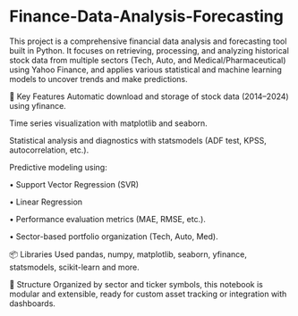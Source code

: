 # Finance-Data-Analysis-Forecasting
This project is a comprehensive financial data analysis and forecasting tool built in Python. It focuses on retrieving, processing, and analyzing historical stock data from multiple sectors (Tech, Auto, and Medical/Pharmaceutical) using Yahoo Finance, and applies various statistical and machine learning models to uncover trends and make predictions.

🧰 Key Features
Automatic download and storage of stock data (2014–2024) using yfinance.

Time series visualization with matplotlib and seaborn.

Statistical analysis and diagnostics with statsmodels (ADF test, KPSS, autocorrelation, etc.).

Predictive modeling using:

  •  Support Vector Regression (SVR)

  •  Linear Regression

  •  Performance evaluation metrics (MAE, RMSE, etc.).

  •  Sector-based portfolio organization (Tech, Auto, Med).

📦 Libraries Used
pandas, numpy, matplotlib, seaborn, yfinance, statsmodels, scikit-learn and more.

📁 Structure
Organized by sector and ticker symbols, this notebook is modular and extensible, ready for custom asset tracking or integration with dashboards.
